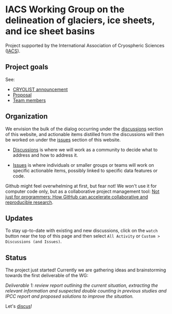
# IACS Working Group on the delineation of glaciers, ice sheets, and ice sheet basins

Project supported by the International Association of Cryospheric Sciences ([IACS](https://cryosphericsciences.org/activities/delineation-of-glaciers-ice-sheets-and-ice-sheet-basins)).

## Project goals

See:
- [CRYOLIST announcement](https://lists.cryolist.org/pipermail/cryolist/2022-November/008094.html)
- [Proposal](proposal/Ice%20Basins%20&%20Boundaries.pdf)
- [Team members](https://docs.google.com/spreadsheets/d/18DBHRbEAuquOqChHN2GqUR2uPKpW7D1Y-IBqMPM6TtM/edit?usp=sharing)

## Organization

We envision the bulk of the dialog occurring under the [discussions](https://github.com/IACS-cryo/Delineation-WG/discussions) section of this website, and actionable items distilled from the discussions will then be worked on under the [issues](https://github.com/IACS-cryo/Delineation-WG/issues/) section of this website.

+ [Discussions](https://github.com/IACS-cryo/Delineation-WG/discussions) is where we will work as a community to decide what to address and how to address it.

+ [Issues](https://github.com/IACS-cryo/Delineation-WG/issues) is where individuals or smaller groups or teams will work on specific actionable items, possibly linked to specific data features or code.

Github might feel overwhelming at first, but fear not! We won't use it for computer code only, but as a collaborative project management tool:
[Not just for programmers: How GitHub can accelerate collaborative and reproducible research](https://besjournals.onlinelibrary.wiley.com/doi/10.1111/2041-210X.14108).

## Updates

To stay up-to-date with existing and new discussions, click on the `watch` button near the top of this page and then select `All Activity` or `Custom > Discussions (and Issues)`. 

## Status

The project just started! Currently we are gathering ideas and brainstorming towards the first deliverable of the WG: 

*Deliverable 1: review report outlining the current situation, extracting the relevant 
information and suspected double counting in previous studies and IPCC report and 
proposed solutions to improve the situation.*

Let's [discus](https://github.com/IACS-cryo/Delineation-WG/discussions)!
